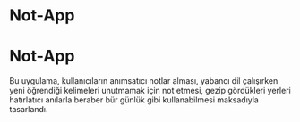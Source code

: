 # Not-App
# Not-App
Bu uygulama, kullanıcıların anımsatıcı notlar alması,
yabancı dil çalışırken yeni öğrendiği kelimeleri unutmamak için not etmesi,
gezip gördükleri yerleri hatırlatıcı anılarla beraber bür günlük gibi kullanabilmesi maksadıyla tasarlandı.
